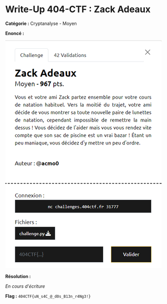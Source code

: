 # Write-Up 404-CTF : Zack Adeaux

__Catégorie :__ Cryptanalyse - Moyen

**Enoncé :**

![Enoncé](images/enonce.png)

**Résolution :**

_En cours d'écriture_

**Flag :** `404CTF{uN_s4C_@_d0s_B13n_r4Ng3!}`